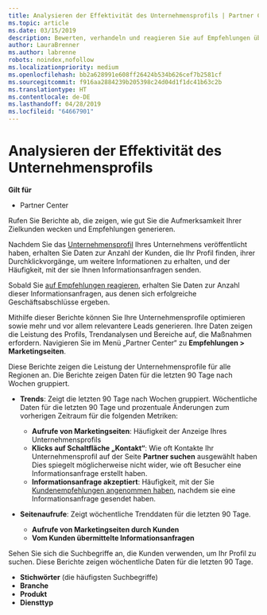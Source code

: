 ```yaml
---
title: Analysieren der Effektivität des Unternehmensprofils | Partner Center
ms.topic: article
ms.date: 03/15/2019
description: Bewerten, verhandeln und reagieren Sie auf Empfehlungen über das Partner Center.
author: LauraBrenner
ms.author: labrenne
robots: noindex,nofollow
ms.localizationpriority: medium
ms.openlocfilehash: bb2a628991e608ff26424b534b626cef7b2581cf
ms.sourcegitcommit: f916aa2884239b205398c24d04d1f1dc41b63c2b
ms.translationtype: HT
ms.contentlocale: de-DE
ms.lasthandoff: 04/28/2019
ms.locfileid: "64667901"
---
```

# <a name="analyze-the-effectiveness-of-your-business-profile"></a>Analysieren der Effektivität des Unternehmensprofils
<!-- 
https://go.microsoft.com/fwlink/?linkid=849120
-->

**Gilt für**

-  Partner Center

Rufen Sie Berichte ab, die zeigen, wie gut Sie die Aufmerksamkeit Ihrer Zielkunden wecken und Empfehlungen generieren.

Nachdem Sie das [Unternehmensprofil](create-a-marketing-profile.md) Ihres Unternehmens veröffentlicht haben, erhalten Sie Daten zur Anzahl der Kunden, die Ihr Profil finden, ihrer Durchklickvorgänge, um weitere Informationen zu erhalten, und der Häufigkeit, mit der sie Ihnen Informationsanfragen senden. 

Sobald Sie [auf Empfehlungen reagieren](responding-to-referrals.md), erhalten Sie Daten zur Anzahl dieser Informationsanfragen, aus denen sich erfolgreiche Geschäftsabschlüsse ergeben.

Mithilfe dieser Berichte können Sie Ihre Unternehmensprofile optimieren sowie mehr und vor allem relevantere Leads generieren. Ihre Daten zeigen die Leistung des Profils, Trendanalysen und Bereiche auf, die Maßnahmen erfordern. Navigieren Sie im Menü „Partner Center“ zu **Empfehlungen > Marketingseiten**.

Diese Berichte zeigen die Leistung der Unternehmensprofile für alle Regionen an. Die Berichte zeigen Daten für die letzten 90 Tage nach Wochen gruppiert.

*  **Trends**: Zeigt die letzten 90 Tage nach Wochen gruppiert. Wöchentliche Daten für die letzten 90 Tage und prozentuale Änderungen zum vorherigen Zeitraum für die folgenden Metriken:

   * **Aufrufe von Marketingseiten**: Häufigkeit der Anzeige Ihres Unternehmensprofils
   * **Klicks auf Schaltfläche „Kontakt“**: Wie oft Kontakte Ihr Unternehmensprofil auf der Seite **Partner suchen** ausgewählt haben Dies spiegelt möglicherweise nicht wider, wie oft Besucher eine Informationsanfrage erstellt haben.
   * **Informationsanfrage akzeptiert**: Häufigkeit, mit der Sie [Kundenempfehlungen angenommen haben](responding-to-referrals.md), nachdem sie eine Informationsanfrage gesendet haben.


*  **Seitenaufrufe**: Zeigt wöchentliche Trenddaten für die letzten 90 Tage.
   *  **Aufrufe von Marketingseiten durch Kunden**
   *  **Vom Kunden übermittelte Informationsanfragen**

Sehen Sie sich die Suchbegriffe an, die Kunden verwenden, um Ihr Profil zu suchen. Diese Berichte zeigen wöchentliche Daten für die letzten 90 Tage.

*  **Stichwörter** (die häufigsten Suchbegriffe) 
*  **Branche**
*  **Produkt**
*  **Diensttyp**

